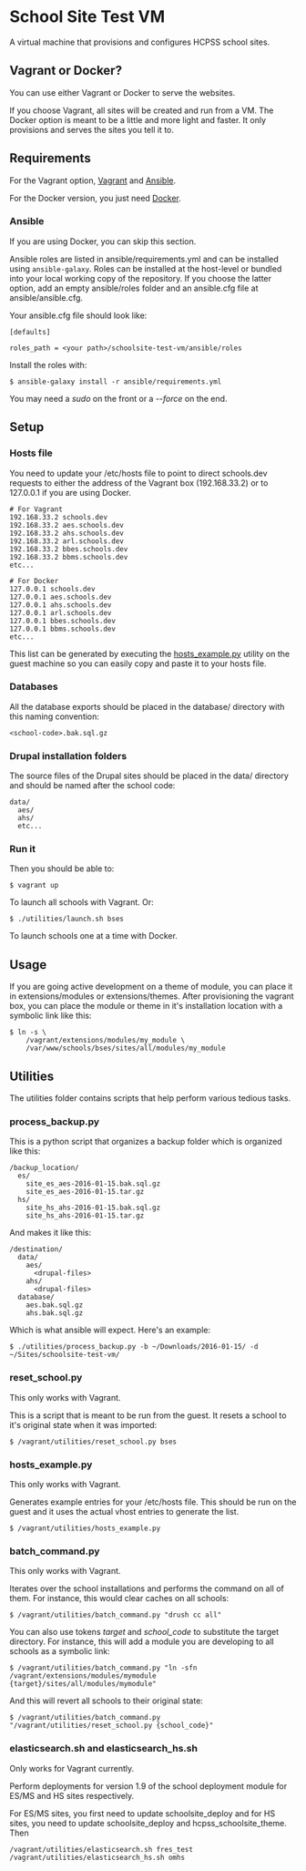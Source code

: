 # School Site Test VM

A virtual machine that provisions and configures HCPSS school sites.

## Vagrant or Docker?

You can use either Vagrant or Docker to serve the websites.

If you choose Vagrant, all sites will be created and run from a VM. The Docker
option is meant to be a little and more light and faster. It only provisions and
serves the sites you tell it to.

## Requirements

For the Vagrant option, [Vagrant](https://www.vagrantup.com/) and
[Ansible](https://www.ansible.com/).

For the Docker version, you just need [Docker](https://www.docker.com/).

### Ansible

If you are using Docker, you can skip this section.

Ansible roles are listed in ansible/requirements.yml and can be installed using
`ansible-galaxy`.  Roles can be installed at the host-level or bundled into your
local working copy of the repository. If you choose the latter option, add an
empty ansible/roles folder and an ansible.cfg file at ansible/ansible.cfg.

Your ansible.cfg file should look like:

```
[defaults]

roles_path = <your path>/schoolsite-test-vm/ansible/roles
```

Install the roles with:

```
$ ansible-galaxy install -r ansible/requirements.yml
```

You may need a *sudo* on the front or a *--force* on the end.

## Setup

### Hosts file

You need to update your /etc/hosts file to point to direct schools.dev requests
to either the address of the Vagrant box (192.168.33.2) or to 127.0.0.1 if you
are using Docker.

```
# For Vagrant
192.168.33.2 schools.dev
192.168.33.2 aes.schools.dev
192.168.33.2 ahs.schools.dev
192.168.33.2 arl.schools.dev
192.168.33.2 bbes.schools.dev
192.168.33.2 bbms.schools.dev
etc...

# For Docker
127.0.0.1 schools.dev
127.0.0.1 aes.schools.dev
127.0.0.1 ahs.schools.dev
127.0.0.1 arl.schools.dev
127.0.0.1 bbes.schools.dev
127.0.0.1 bbms.schools.dev
etc...
```

This list can be generated by executing the [hosts_example.py](#hosts_examplepy)
utility on the guest machine so you can easily copy and paste it to your hosts
file.

### Databases

All the database exports should be placed in the database/ directory with this
naming convention:

```
<school-code>.bak.sql.gz
```

### Drupal installation folders

The source files of the Drupal sites should be placed in the data/ directory and
should be named after the school code:

```
data/
  aes/
  ahs/
  etc...
```

### Run it

Then you should be able to:

```
$ vagrant up
```

To launch all schools with Vagrant. Or:

```
$ ./utilities/launch.sh bses
```

To launch schools one at a time with Docker.

## Usage

If you are going active development on a theme of module, you can place it in
extensions/modules or extensions/themes. After provisioning the vagrant box,
you can place the module or theme in it's installation location with a symbolic
link like this:

```
$ ln -s \
    /vagrant/extensions/modules/my_module \
    /var/www/schools/bses/sites/all/modules/my_module
```

## Utilities

The utilities folder contains scripts that help perform various tedious tasks.

### process_backup.py

This is a python script that organizes a backup folder which is organized like
this:

```
/backup_location/
  es/
    site_es_aes-2016-01-15.bak.sql.gz
    site_es_aes-2016-01-15.tar.gz
  hs/
    site_hs_ahs-2016-01-15.bak.sql.gz
    site_hs_ahs-2016-01-15.tar.gz
```

And makes it like this:

```
/destination/
  data/
    aes/
      <drupal-files>
    ahs/
      <drupal-files>
  database/
    aes.bak.sql.gz
    ahs.bak.sql.gz
```

Which is what ansible will expect. Here's an example:

```
$ ./utilities/process_backup.py -b ~/Downloads/2016-01-15/ -d ~/Sites/schoolsite-test-vm/
```

### reset_school.py

This only works with Vagrant.

This is a script that is meant to be run from the guest. It resets a school to
it's original state when it was imported:

```
$ /vagrant/utilities/reset_school.py bses
```

### hosts_example.py

This only works with Vagrant.

Generates example entries for your /etc/hosts file. This should be run on the
guest and it uses the actual vhost entries to generate the list.

```
$ /vagrant/utilities/hosts_example.py
```

### batch_command.py

This only works with Vagrant.

Iterates over the school installations and performs the command on all of them.
For instance, this would clear caches on all schools:

```
$ /vagrant/utilities/batch_command.py "drush cc all"
```

You can also use tokens *target* and *school_code* to substitute the target
directory. For instance, this will add a module you are developing to all
schools as a symbolic link:

```
$ /vagrant/utilities/batch_command.py "ln -sfn /vagrant/extensions/modules/mymodule {target}/sites/all/modules/mymodule"
```

And this will revert all schools to their original state:

```
$ /vagrant/utilities/batch_command.py "/vagrant/utilities/reset_school.py {school_code}"
```

### elasticsearch.sh and elasticsearch_hs.sh

Only works for Vagrant currently.

Perform deployments for version 1.9 of the school deployment module for ES/MS
and HS sites respectively.

For ES/MS sites, you first need to update schoolsite_deploy and for HS sites,
you need to update schoolsite_deploy and hcpss_schoolsite_theme. Then

```
/vagrant/utilities/elasticsearch.sh fres_test
/vagrant/utilities/elasticsearch_hs.sh omhs
```
